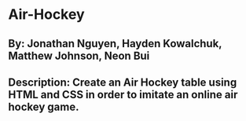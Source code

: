 # Air-Hockey
## By: Jonathan Nguyen, Hayden Kowalchuk, Matthew Johnson, Neon Bui
## Description: Create an Air Hockey table using HTML and CSS in order to imitate an online air hockey game.
